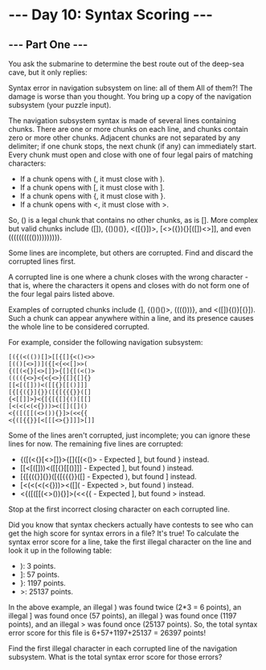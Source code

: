 # --- Day 10: Syntax Scoring ---

## --- Part One ---

You ask the submarine to determine the best route out of the deep-sea cave, but it only replies:

Syntax error in navigation subsystem on line: all of them
All of them?! The damage is worse than you thought. You bring up a copy of the navigation subsystem (your puzzle input).

The navigation subsystem syntax is made of several lines containing chunks. There are one or more chunks on each line, and chunks contain zero or more other chunks. Adjacent chunks are not separated by any delimiter; if one chunk stops, the next chunk (if any) can immediately start. Every chunk must open and close with one of four legal pairs of matching characters:

- If a chunk opens with (, it must close with ).
- If a chunk opens with [, it must close with ].
- If a chunk opens with {, it must close with }.
- If a chunk opens with <, it must close with >.

So, () is a legal chunk that contains no other chunks, as is []. More complex but valid chunks include ([]), {()()()}, <([{}])>, [<>({}){}[([])<>]], and even (((((((((()))))))))).

Some lines are incomplete, but others are corrupted. Find and discard the corrupted lines first.

A corrupted line is one where a chunk closes with the wrong character - that is, where the characters it opens and closes with do not form one of the four legal pairs listed above.

Examples of corrupted chunks include (], {()()()>, (((()))}, and <([]){()}[{}]). Such a chunk can appear anywhere within a line, and its presence causes the whole line to be considered corrupted.

For example, consider the following navigation subsystem:

```
[({(<(())[]>[[{[]{<()<>>
[(()[<>])]({[<{<<[]>>(
{([(<{}[<>[]}>{[]{[(<()>
(((({<>}<{<{<>}{[]{[]{}
[[<[([]))<([[{}[[()]]]
[{[{({}]{}}([{[{{{}}([]
{<[[]]>}<{[{[{[]{()[[[]
[<(<(<(<{}))><([]([]()
<{([([[(<>()){}]>(<<{{
<{([{{}}[<[[[<>{}]]]>[]]
```

Some of the lines aren't corrupted, just incomplete; you can ignore these lines for now. The remaining five lines are corrupted:

- {([(<{}[<>[]}>{[]{[(<()> - Expected ], but found } instead.
- [[<[([]))<([[{}[[()]]] - Expected ], but found ) instead.
- [{[{({}]{}}([{[{{{}}([] - Expected ), but found ] instead.
- [<(<(<(<{}))><([]([]() - Expected >, but found ) instead.
- <{([([[(<>()){}]>(<<{{ - Expected ], but found > instead.

Stop at the first incorrect closing character on each corrupted line.

Did you know that syntax checkers actually have contests to see who can get the high score for syntax errors in a file? It's true! To calculate the syntax error score for a line, take the first illegal character on the line and look it up in the following table:

- ): 3 points.
- ]: 57 points.
- }: 1197 points.
- \>: 25137 points.

In the above example, an illegal ) was found twice (2\*3 = 6 points), an illegal ] was found once (57 points), an illegal } was found once (1197 points), and an illegal > was found once (25137 points). So, the total syntax error score for this file is 6+57+1197+25137 = 26397 points!

Find the first illegal character in each corrupted line of the navigation subsystem. What is the total syntax error score for those errors?
